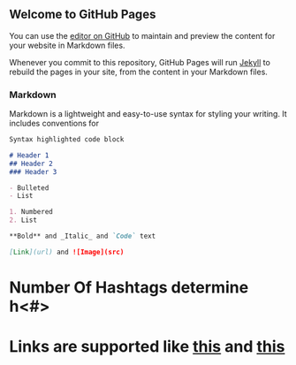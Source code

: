 ## Welcome to GitHub Pages

You can use the [editor on GitHub](https://github.com/Desperationis/Desperationis.github.io/edit/master/index.md) to maintain and preview the content for your website in Markdown files.

Whenever you commit to this repository, GitHub Pages will run [Jekyll](https://jekyllrb.com/) to rebuild the pages in your site, from the content in your Markdown files.

### Markdown

Markdown is a lightweight and easy-to-use syntax for styling your writing. It includes conventions for

```markdown
Syntax highlighted code block

# Header 1
## Header 2
### Header 3

- Bulleted
- List

1. Numbered
2. List

**Bold** and _Italic_ and `Code` text

[Link](url) and ![Image](src)
```


# Number Of Hashtags determine h<\#>
# Links are supported like [this](https://help.github.com/categories/github-pages-basics/) and [this](https://guides.github.com/features/mastering-markdown/)
